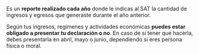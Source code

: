 Es un **reporte realizado cada año** donde le indicas al SAT la cantidad de ingresos y egresos que generaste durante el año anterior.

Según tus ingresos, regímenes y actividades económicas **puedes estar obligado a presentar tu declaración o no**. En caso de sí tener que hacerla, debes presentarla en abril, mayo o junio, dependiendo si eres persona física o moral.
